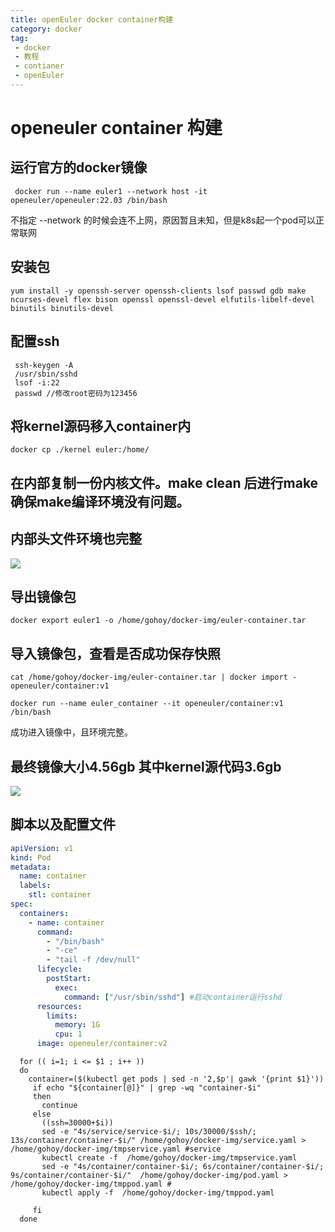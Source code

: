 ```yaml
---
title: openEuler docker container构建
category: docker
tag: 
 - docker
 - 教程
 - contianer
 - openEuler
---
```


# openeuler container 构建

## 运行官方的docker镜像

```shell
 docker run --name euler1 --network host -it  openeuler/openeuler:22.03 /bin/bash 
```

不指定 --network 的时候会连不上网，原因暂且未知，但是k8s起一个pod可以正常联网

## 安装包

```shell
yum install -y openssh-server openssh-clients lsof passwd gdb make ncurses-devel flex bison openssl openssl-devel elfutils-libelf-devel binutils binutils-devel
```

## 配置ssh

```shell
 ssh-keygen -A
 /usr/sbin/sshd
 lsof -i:22
 passwd //修改root密码为123456
```

## 将kernel源码移入container内

```shell
docker cp ./kernel euler:/home/
```

## 在内部复制一份内核文件。make clean 后进行make 确保make编译环境没有问题。

## 内部头文件环境也完整

![](http://gohoy.top/i/2023/08/11/s99838-1.png)

## 导出镜像包

```shell
docker export euler1 -o /home/gohoy/docker-img/euler-container.tar
```

## 导入镜像包，查看是否成功保存快照

```shell
cat /home/gohoy/docker-img/euler-container.tar | docker import - openeuler/container:v1
```

```shell
docker run --name euler_container --it openeuler/container:v1 /bin/bash
```

成功进入镜像中，且环境完整。

## 最终镜像大小4.56gb 其中kernel源代码3.6gb

![](http://gohoy.top/i/2023/08/11/s994bn-1.png)

## 脚本以及配置文件

```pod.yaml
apiVersion: v1
kind: Pod
metadata:
  name: container
  labels:
    stl: container
spec:
  containers:
    - name: container
      command:
        - "/bin/bash"
        - "-ce"
        - "tail -f /dev/null"
      lifecycle:
        postStart:
          exec:
            command: ["/usr/sbin/sshd"] #启动container运行sshd
      resources:
        limits:
          memory: 1G
          cpu: 1
      image: openeuler/container:v2
```

```shell
  for (( i=1; i <= $1 ; i++ ))
  do
    container=($(kubectl get pods | sed -n '2,$p'| gawk '{print $1}'))
     if echo "${container[@]}" | grep -wq "container-$i"
     then
       continue
     else
       ((ssh=30000+$i))
       sed -e "4s/service/service-$i/; 10s/30000/$ssh/; 13s/container/container-$i/" /home/gohoy/docker-img/service.yaml > /home/gohoy/docker-img/tmpservice.yaml #service
       kubectl create -f  /home/gohoy/docker-img/tmpservice.yaml
       sed -e "4s/container/container-$i/; 6s/container/container-$i/; 9s/container/container-$i/"  /home/gohoy/docker-img/pod.yaml >  /home/gohoy/docker-img/tmppod.yaml # 
       kubectl apply -f  /home/gohoy/docker-img/tmppod.yaml

     fi
  done
```
